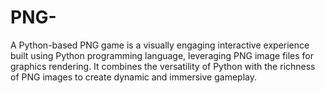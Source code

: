 # PNG-
A Python-based PNG game is a visually engaging interactive experience built using Python programming language, leveraging PNG image files for graphics rendering. It combines the versatility of Python with the richness of PNG images to create dynamic and immersive gameplay.
